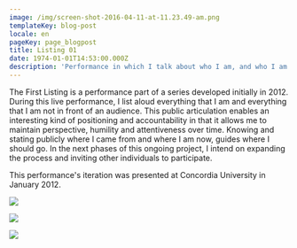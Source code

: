 ```yaml
---
image: /img/screen-shot-2016-04-11-at-11.23.49-am.png
templateKey: blog-post
locale: en
pageKey: page_blogpost
title: Listing 01
date: 1974-01-01T14:53:00.000Z
description: 'Performance in which I talk about who I am, and who I am not.'
---
```

The First Listing is a performance part of a series developed initially in 2012. During this live performance, I list aloud everything that I am and everything that I am not in front of an audience. This public articulation enables an interesting kind of positioning and accountability in that it allows me to maintain perspective, humility and attentiveness over time. Knowing and stating publicly where I came from and where I am now, guides where I should go. In the next phases of this ongoing project, I intend on expanding the process and inviting other individuals to participate. 

This performance's iteration was presented at Concordia University in January 2012.

![](/img/screen-shot-2019-09-24-at-9.24.06-am.png)

![](/img/screen-shot-2019-09-24-at-9.25.28-am.png)

![](/img/screen-shot-2019-09-24-at-9.30.03-am.png)

